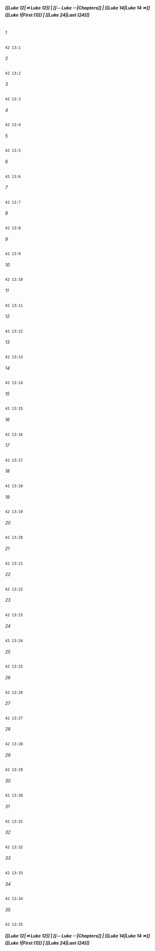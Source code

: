 
##### **[[Luke 12|⏪ Luke 12]] | [[-- Luke --|Chapters]] | [[Luke 14|Luke 14 ⏩]]**<br>**[[Luke 1|First (1)]] | [[Luke 24|Last (24)]]**<br><br>

###### 1
``` verse
42 13:1
```
###### 2
``` verse
42 13:2
```
###### 3
``` verse
42 13:3
```
###### 4
``` verse
42 13:4
```
###### 5
``` verse
42 13:5
```
###### 6
``` verse
42 13:6
```
###### 7
``` verse
42 13:7
```
###### 8
``` verse
42 13:8
```
###### 9
``` verse
42 13:9
```
###### 10
``` verse
42 13:10
```
###### 11
``` verse
42 13:11
```
###### 12
``` verse
42 13:12
```
###### 13
``` verse
42 13:13
```
###### 14
``` verse
42 13:14
```
###### 15
``` verse
42 13:15
```
###### 16
``` verse
42 13:16
```
###### 17
``` verse
42 13:17
```
###### 18
``` verse
42 13:18
```
###### 19
``` verse
42 13:19
```
###### 20
``` verse
42 13:20
```
###### 21
``` verse
42 13:21
```
###### 22
``` verse
42 13:22
```
###### 23
``` verse
42 13:23
```
###### 24
``` verse
42 13:24
```
###### 25
``` verse
42 13:25
```
###### 26
``` verse
42 13:26
```
###### 27
``` verse
42 13:27
```
###### 28
``` verse
42 13:28
```
###### 29
``` verse
42 13:29
```
###### 30
``` verse
42 13:30
```
###### 31
``` verse
42 13:31
```
###### 32
``` verse
42 13:32
```
###### 33
``` verse
42 13:33
```
###### 34
``` verse
42 13:34
```
###### 35
``` verse
42 13:35
```

##### **[[Luke 12|⏪ Luke 12]] | [[-- Luke --|Chapters]] | [[Luke 14|Luke 14 ⏩]]**<br>**[[Luke 1|First (1)]] | [[Luke 24|Last (24)]]**
